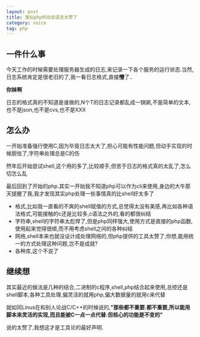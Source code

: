 ```yaml
---
layout: post
title: 类似php的动态语言太赞了
category: voice
tag: php
---
```


## 一件什么事

今天工作的时候需要处理服务器生成的日志,来记录一下各个服务的运行状态.当然,日志系统肯定是很老旧的了,我一看日志格式,直接**懵**了..

**你妹啊**

日志的格式真的不知道是谁做的,N个T的日志记录都乱成一锅粥,不是简单的文本,也不是json,也不是cvs,也不是XXX

## 怎么办

一开始准备强行使用C,因为毕竟日志太大了,担心可能有性能问题,但动手实现的时候胆怯了,字符串处理总是C的伤

然年后开始尝试shell,这个用的多了,比较顺手,但苦于日志的格式真的太乱了,怎么切怎么乱

最后回到了开始的php.其实一开始我不知道php可以作为cli来使用,身边的大牛那天提醒了我,我才发现其实php处理一些事情真的比shell好太多了

* 格式,比如我一直看的不爽的shell赋值的方式,总觉得太没有美感,再比如各种语法格式,可能接触的c还是比较多,c语法之外的,看的都很纠结
* 字符串,shell的字符串太彪悍了,但是php同样强大,使用方式是直接的php函数,使用起来觉得很顺,而不用考虑shell之间的各种纠结
* 网络,shell本来也就没设计成处理网络的,但php提供的工具太赞了,你想,能用统一的方式处理这种问题,岂不是成就?
* 各种库,这个不说了

## 继续想

其实最近的做法是几种的结合,二进制的c程序,shell,php结合起来使用,总控还是shell脚本,各种工具处理,偏灵活的就用php,偏大数据量的就用c来代替

就如同Linus在和别人论战C/C++的时候说的,**"那些都不重要.都不重要,所以能用脚本来灵活的实现,而且能被C一点一点代替.但核心的功能是不变的"**

说的太赞了,我想这才是工具论的最好声明.
